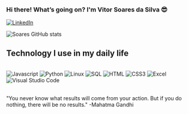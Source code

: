 
### Hi there! What’s going on? I'm Vitor Soares da Silva 😎

[![LinkedIn](https://img.shields.io/badge/LinkedIn-0077B5?style=for-the-badge&logo=linkedin&logoColor=white)](https://www.linkedin.com/in/vitorsoaressilva/)

![Soares GitHub stats](https://github-readme-stats.vercel.app/api?username=VitorSsoares&show_icons=true&theme=gruvbox)

## Technology I use in my daily life

<div style="display: inline_block"><br/>
  <img alingn="center" alt="Javascript" src="https://img.shields.io/badge/JavaScript-F7DF1E?style=for-the-badge&logo=javascript&logoColor=black"/>
  <img alingn="center" alt="Python" src="https://img.shields.io/badge/Python-14354C?style=for-the-badge&logo=python&logoColor=white"/>
  <img alingn="center" alt="Linux" src="https://img.shields.io/badge/Linux-FCC624?style=for-the-badge&logo=linux&logoColor=black"/>
  <img alingn="center" alt="SQL" src="https://img.shields.io/badge/Microsoft_SQL_Server-CC2927?style=for-the-badge&logo=microsoft-sql-server&logoColor=white"/>
  <img alingn="center" alt="HTML" src="https://img.shields.io/badge/HTML-239120?style=for-the-badge&logo=html5&logoColor=white"/>
  <img alingn="center" alt="CSS3" src="https://img.shields.io/badge/CSS3-1572B6?style=for-the-badge&logo=css3&logoColor=white"/>
  <img alingn="center" alt="Excel" src="https://img.shields.io/badge/Microsoft_Excel-217346?style=for-the-badge&logo=microsoft-excel&logoColor=white"/>
  <img alingn="center" alt="Visual Studio Code" src="https://img.shields.io/badge/Visual_Studio_Code-0078D4?style=for-the-badge&logo=visual%20studio%20code&logoColor=white"/>
</div><br/>

"You never know what results will come from your action. But if you do nothing, there will be no results." -Mahatma Gandhi
